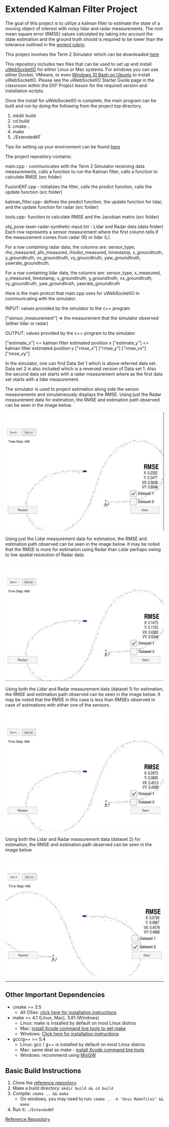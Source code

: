 # Extended Kalman Filter Project

The goal of this project is to utilize a kalman filter to estimate the state of a moving object of interest with noisy lidar and radar measurements. The root mean square error (RMSE) values calculated by taking into account the state estimation and the ground truth should is required to be lower than the tolerance outlined in the [project rubric](https://review.udacity.com/#!/rubrics/748/view). 

[//]: # (Image References)

[image1]: ./project_img/OnlyRadar.jpg "Estimation with Radar"
[image2]: ./project_img/OnlyLidar.jpg "Estimation with Lidar"
[image3]: ./project_img/LidRad_Data1.jpg "Estimation with Radar & Lidar Data 1"
[image4]: ./project_img/LidRad_Data2.jpg "Estimation with Radar & Lidar Data 2"

This project involves the Term 2 Simulator which can be downloaded [here](https://github.com/udacity/self-driving-car-sim/releases)

This repository includes two files that can be used to set up and install [uWebSocketIO](https://github.com/uWebSockets/uWebSockets) for either Linux or Mac systems. For windows you can use either Docker, VMware, or even [Windows 10 Bash on Ubuntu](https://www.howtogeek.com/249966/how-to-install-and-use-the-linux-bash-shell-on-windows-10/) to install uWebSocketIO. Please see the uWebSocketIO Starter Guide page in the classroom within the EKF Project lesson for the required version and installation scripts.

Once the install for uWebSocketIO is complete, the main program can be built and run by doing the following from the project top directory.

1. mkdir build
2. cd build
3. cmake ..
4. make
5. ./ExtendedKF

Tips for setting up your environment can be found [here](https://classroom.udacity.com/nanodegrees/nd013/parts/40f38239-66b6-46ec-ae68-03afd8a601c8/modules/0949fca6-b379-42af-a919-ee50aa304e6a/lessons/f758c44c-5e40-4e01-93b5-1a82aa4e044f/concepts/23d376c7-0195-4276-bdf0-e02f1f3c665d)

The project repository contains:

main.cpp - communicates with the Term 2 Simulator receiving data measurements, calls a function to run the Kalman filter, calls a function to calculate RMSE (src folder)

FusionEKF.cpp - initializes the filter, calls the predict function, calls the update function (src folder)

kalman_filter.cpp- defines the predict function, the update function for lidar, and the update function for radar (src folder)

tools.cpp- function to calculate RMSE and the Jacobian matrix (src folder)

obj_pose-laser-radar-synthetic-input.txt - Lidar and Radar data (data folder)
Each row represents a sensor measurement where the first column tells if the measurement comes from radar (R) or lidar (L).

For a row containing radar data, the columns are: 
sensor_type, rho_measured, phi_measured, rhodot_measured, timestamp, x_groundtruth, y_groundtruth, vx_groundtruth, vy_groundtruth, yaw_groundtruth, yawrate_groundtruth.

For a row containing lidar data, the columns are: sensor_type, x_measured, y_measured, timestamp, x_groundtruth, y_groundtruth, vx_groundtruth, vy_groundtruth, yaw_groundtruth, yawrate_groundtruth

Here is the main protcol that main.cpp uses for uWebSocketIO in communicating with the simulator.


INPUT: values provided by the simulator to the c++ program

["sensor_measurement"] => the measurement that the simulator observed (either lidar or radar)


OUTPUT: values provided by the c++ program to the simulator

["estimate_x"] <= kalman filter estimated position x
["estimate_y"] <= kalman filter estimated position y
["rmse_x"]
["rmse_y"]
["rmse_vx"]
["rmse_vy"]

In the simulator, one can find Data Set 1 which is above referred data set. Data set 2 is also included which is a reversed version of Data set 1. Also the second data set starts with a radar measurement where as the first data set starts with a lidar measurement. 

The simulator is used to project estimation along side the sensor measurements and simulatneously displays the RMSE.
Using just the Radar measurement data for estimation, the RMSE and estimation path observed can be seen in the image below.

![alt text][image1]

Using just the Lidar measurement data for estimation, the RMSE and estimation path observed can be seen in the image below. It may be noted that the RMSE is more for estimation using Radar than Lidar perhaps owing to low spatial resolution of Radar data.

![alt text][image2]

Using both the Lidar and Radar measurement data (dataset 1) for estimation, the RMSE and estimation path observed can be seen in the image below. It may be noted that the RMSE in this case is less than RMSEs observed in case of estimations with either one of the sensors.

![alt text][image3]

Using both the Lidar and Radar measurement data (dataset 2) for estimation, the RMSE and estimation path observed can be seen in the image below.

![alt text][image4]

---

## Other Important Dependencies

* cmake >= 3.5
  * All OSes: [click here for installation instructions](https://cmake.org/install/)
* make >= 4.1 (Linux, Mac), 3.81 (Windows)
  * Linux: make is installed by default on most Linux distros
  * Mac: [install Xcode command line tools to get make](https://developer.apple.com/xcode/features/)
  * Windows: [Click here for installation instructions](http://gnuwin32.sourceforge.net/packages/make.htm)
* gcc/g++ >= 5.4
  * Linux: gcc / g++ is installed by default on most Linux distros
  * Mac: same deal as make - [install Xcode command line tools](https://developer.apple.com/xcode/features/)
  * Windows: recommend using [MinGW](http://www.mingw.org/)

## Basic Build Instructions

1. Clone the [reference repository](https://github.com/udacity/CarND-Extended-Kalman-Filter-Project).
2. Make a build directory: `mkdir build && cd build`
3. Compile: `cmake .. && make` 
   * On windows, you may need to run: `cmake .. -G "Unix Makefiles" && make`
4. Run it: `./ExtendedKF `

[Reference Repository](https://github.com/udacity/CarND-Extended-Kalman-Filter-Project)


